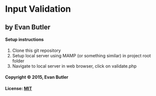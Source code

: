 # Input Validation
## by Evan Butler



#### Setup instructions
1. Clone this git repository
2. Setup local server using MAMP (or something similar) in project root folder
3. Navigate to local server in web browser, click on validate.php

#### Copyright © 2015, Evan Butler

#### License: [MIT](https://github.com/twbs/bootstrap/blob/master/LICENSE)  
